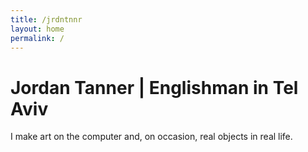 ```yaml
---
title: /jrdntnnr
layout: home
permalink: /
---
```


# Jordan Tanner | Englishman in Tel Aviv

I make art on the computer and, on occasion, real objects in real life.
